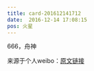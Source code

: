 ```yaml
---
title: card-201612141712
date:  2016-12-14 17:08:15
pos: 火星
---
```

666，舟神

来源于个人weibo：[原文链接](https://m.weibo.cn/status/Em5e8EsUJ?mblogid=Em5e8EsUJ)